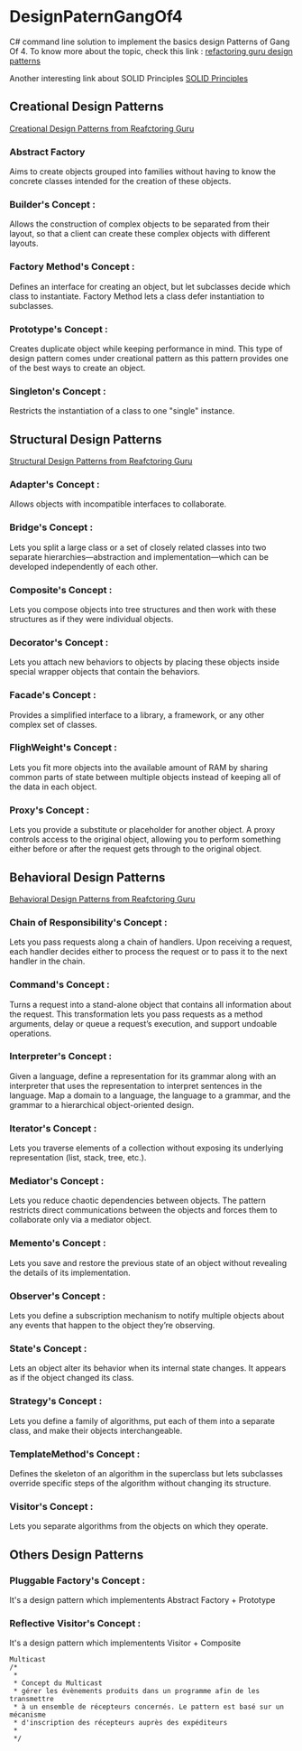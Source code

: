 # DesignPaternGangOf4
C# command line solution to implement the basics design Patterns of Gang Of 4.
To know more about the topic, check this link : 
[refactoring guru design patterns](https://refactoring.guru/design-patterns)

Another interesting link about SOLID Principles
[SOLID Principles](https://www.baeldung.com/solid-principles)

## Creational Design Patterns
[Creational Design Patterns from Reafctoring Guru](https://refactoring.guru/design-patterns/creational-patterns)

### Abstract Factory 
Aims to create objects grouped into families without having to know the concrete classes intended for the creation of these objects.
   
### Builder's Concept :
Allows the construction of complex objects to be separated from their layout, so that a client can create these complex objects with different layouts.

### Factory Method's Concept :
Defines an interface for creating an object, but let subclasses decide which class to instantiate. Factory Method lets a class defer instantiation to subclasses.

### Prototype's Concept :
Creates duplicate object while keeping performance in mind. This type of design pattern comes under creational pattern as this pattern provides one of the best ways to create an object.

### Singleton's Concept :
Restricts the instantiation of a class to one "single" instance.

## Structural Design Patterns
[Structural Design Patterns from Reafctoring Guru](https://refactoring.guru/design-patterns/structural-patterns)

### Adapter's Concept : 
Allows objects with incompatible interfaces to collaborate.

### Bridge's Concept :
Lets you split a large class or a set of closely related classes into two separate hierarchies—abstraction and implementation—which can be developed independently of each other.

### Composite's Concept :
Lets you compose objects into tree structures and then work with these structures as if they were individual objects.

### Decorator's Concept :
Lets you attach new behaviors to objects by placing these objects inside special wrapper objects that contain the behaviors.


### Facade's Concept :
Provides a simplified interface to a library, a framework, or any other complex set of classes.

### FlighWeight's Concept :
Lets you fit more objects into the available amount of RAM by sharing common parts of state between multiple objects instead of keeping all of the data in each object.

### Proxy's Concept :
Lets you provide a substitute or placeholder for another object. A proxy controls access to the original object, allowing you to perform something either before or after the request gets through to the original object.

## Behavioral Design Patterns
[Behavioral Design Patterns from Reafctoring Guru](https://refactoring.guru/design-patterns/behavioral-patterns)

### Chain of Responsibility's Concept :
Lets you pass requests along a chain of handlers. Upon receiving a request, each handler decides either to process the request or to pass it to the next handler in the chain.

### Command's Concept :
Turns a request into a stand-alone object that contains all information about the request. 
This transformation lets you pass requests as a method arguments, delay or queue a request’s execution, and support undoable operations.

### Interpreter's Concept :	 
Given a language, define a representation for its grammar along with an interpreter that uses the representation to interpret sentences in the language.
Map a domain to a language, the language to a grammar, and the grammar to a hierarchical object-oriented design.

### Iterator's Concept :	 
Lets you traverse elements of a collection without exposing its underlying representation (list, stack, tree, etc.).

### Mediator's Concept :
Lets you reduce chaotic dependencies between objects. The pattern restricts direct communications between the objects and forces them to collaborate only via a mediator object.

### Memento's Concept :
Lets you save and restore the previous state of an object without revealing the details of its implementation.

### Observer's Concept :
Lets you define a subscription mechanism to notify multiple objects about any events that happen to the object they’re observing.

### State's Concept :
Lets an object alter its behavior when its internal state changes. It appears as if the object changed its class.


### Strategy's Concept :
Lets you define a family of algorithms, put each of them into a separate class, and make their objects interchangeable.

### TemplateMethod's Concept :
Defines the skeleton of an algorithm in the superclass but lets subclasses override specific steps of the algorithm without changing its structure.

### Visitor's Concept :
Lets you separate algorithms from the objects on which they operate.

## Others Design Patterns

### Pluggable Factory's Concept :
It's a design pattern which implementents  Abstract Factory + Prototype

### Reflective Visitor's Concept :
It's a design pattern which implementents  Visitor + Composite
    
    Multicast
    /*
     *
     * Concept du Multicast
     * gérer les évènements produits dans un programme afin de les transmettre
     * à un ensemble de récepteurs concernés. Le pattern est basé sur un mécanisme
     * d'inscription des récepteurs auprès des expéditeurs
     * 
     */
